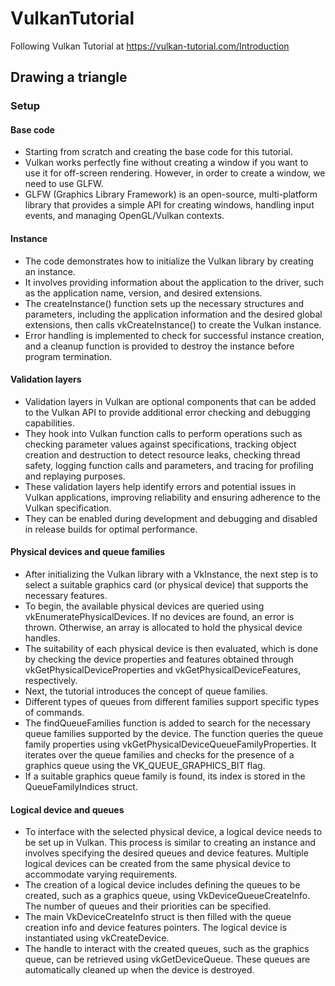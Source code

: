 # VulkanTutorial
Following Vulkan Tutorial at https://vulkan-tutorial.com/Introduction

## Drawing a triangle

### Setup
#### Base code
- Starting from scratch and creating the base code for this tutorial.
- Vulkan works perfectly fine without creating a window if you want to use it for 
  off-screen rendering. However, in order to create a window, we need to use GLFW.
- GLFW (Graphics Library Framework) is an open-source, multi-platform library that 
  provides a simple API for creating windows, handling input events, and managing 
  OpenGL/Vulkan contexts. 

#### Instance
- The code demonstrates how to initialize the Vulkan library by creating an instance. 
- It involves providing information about the application to the driver, such as the 
  application name, version, and desired extensions. 
- The createInstance() function sets up the necessary structures and parameters, 
  including the application information and the desired global extensions, then calls 
  vkCreateInstance() to create the Vulkan instance. 
- Error handling is implemented to check for successful instance creation, and a 
  cleanup function is provided to destroy the instance before program termination.

#### Validation layers
- Validation layers in Vulkan are optional components that can be added to the Vulkan 
  API to provide additional error checking and debugging capabilities.
- They hook into Vulkan function calls to perform operations such as checking 
  parameter values against specifications, tracking object creation and destruction to 
  detect resource leaks, checking thread safety, logging function calls and parameters,
  and tracing for profiling and replaying purposes. 
- These validation layers help identify errors and potential issues in Vulkan 
  applications, improving reliability and ensuring adherence to the Vulkan 
  specification. 
- They can be enabled during development and debugging and disabled in release builds 
  for optimal performance.

#### Physical devices and queue families
- After initializing the Vulkan library with a VkInstance, the next step is to select 
  a suitable graphics card (or physical device) that supports the necessary features. 
- To begin, the available physical devices are queried using vkEnumeratePhysicalDevices.
  If no devices are found, an error is thrown. Otherwise, an array is allocated to 
  hold the physical device handles.
- The suitability of each physical device is then evaluated, which is done by 
  checking the device properties and features obtained through 
  vkGetPhysicalDeviceProperties and vkGetPhysicalDeviceFeatures, respectively.
- Next, the tutorial introduces the concept of queue families. 
- Different types of queues from different families support specific types of commands. 
- The findQueueFamilies function is added to search for the necessary queue families 
  supported by the device. The function queries the queue family properties using 
vkGetPhysicalDeviceQueueFamilyProperties. It iterates over the queue families and 
  checks for the presence of a graphics queue using the VK_QUEUE_GRAPHICS_BIT flag. 
- If a suitable graphics queue family is found, its index is stored in the 
  QueueFamilyIndices struct. 

#### Logical device and queues
- To interface with the selected physical device, a logical device needs to be set up 
  in Vulkan. This process is similar to creating an instance and involves specifying 
  the desired queues and device features. Multiple logical devices can be created from 
  the same physical device to accommodate varying requirements.
- The creation of a logical device includes defining the queues to be created, such as 
  a graphics queue, using VkDeviceQueueCreateInfo. The number of queues and their 
  priorities can be specified.
- The main VkDeviceCreateInfo struct is then filled with the queue creation info and 
  device features pointers. The logical device is instantiated using vkCreateDevice. 
- The handle to interact with the created queues, such as the graphics queue, can be 
  retrieved using vkGetDeviceQueue. These queues are automatically cleaned up when the 
  device is destroyed.








